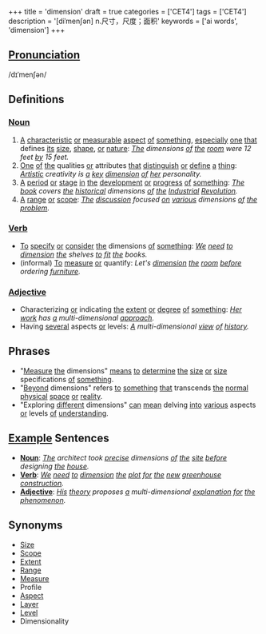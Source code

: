+++
title = 'dimension'
draft = true
categories = ['CET4']
tags = ['CET4']
description = '[diˈmen∫ən] n.尺寸，尺度；面积'
keywords = ['ai words', 'dimension']
+++

## [Pronunciation](/en/post/pronunciation/)
/dɪˈmenʃən/

## Definitions
### [Noun](/en/post/noun/)
1. [A](/en/post/a/) [characteristic](/en/post/characteristic/) [or](/en/post/or/) [measurable](/en/post/measurable/) [aspect](/en/post/aspect/) [of](/en/post/of/) [something](/en/post/something/), [especially](/en/post/especially/) [one](/en/post/one/) [that](/en/post/that/) defines [its](/en/post/its/) [size](/en/post/size/), [shape](/en/post/shape/), [or](/en/post/or/) [nature](/en/post/nature/): *[The](/en/post/the/) dimensions [of](/en/post/of/) [the](/en/post/the/) [room](/en/post/room/) were 12 feet [by](/en/post/by/) 15 feet.*
2. [One](/en/post/one/) [of](/en/post/of/) [the](/en/post/the/) qualities [or](/en/post/or/) attributes [that](/en/post/that/) [distinguish](/en/post/distinguish/) [or](/en/post/or/) [define](/en/post/define/) [a](/en/post/a/) [thing](/en/post/thing/): *[Artistic](/en/post/artistic/) creativity is [a](/en/post/a/) [key](/en/post/key/) [dimension](/en/post/dimension/) [of](/en/post/of/) [her](/en/post/her/) personality.*
3. [A](/en/post/a/) [period](/en/post/period/) [or](/en/post/or/) [stage](/en/post/stage/) [in](/en/post/in/) [the](/en/post/the/) [development](/en/post/development/) [or](/en/post/or/) [progress](/en/post/progress/) [of](/en/post/of/) [something](/en/post/something/): *[The](/en/post/the/) [book](/en/post/book/) covers [the](/en/post/the/) [historical](/en/post/historical/) dimensions [of](/en/post/of/) [the](/en/post/the/) [Industrial](/en/post/industrial/) [Revolution](/en/post/revolution/).*
4. [A](/en/post/a/) [range](/en/post/range/) [or](/en/post/or/) [scope](/en/post/scope/): *[The](/en/post/the/) [discussion](/en/post/discussion/) focused [on](/en/post/on/) [various](/en/post/various/) dimensions [of](/en/post/of/) [the](/en/post/the/) [problem](/en/post/problem/).*

### [Verb](/en/post/verb/)
- [To](/en/post/to/) [specify](/en/post/specify/) [or](/en/post/or/) [consider](/en/post/consider/) [the](/en/post/the/) dimensions [of](/en/post/of/) [something](/en/post/something/): *[We](/en/post/we/) [need](/en/post/need/) [to](/en/post/to/) [dimension](/en/post/dimension/) [the](/en/post/the/) shelves [to](/en/post/to/) [fit](/en/post/fit/) [the](/en/post/the/) books.*
- (informal) [To](/en/post/to/) [measure](/en/post/measure/) [or](/en/post/or/) quantify: *Let's [dimension](/en/post/dimension/) [the](/en/post/the/) [room](/en/post/room/) [before](/en/post/before/) ordering [furniture](/en/post/furniture/).*

### [Adjective](/en/post/adjective/)
- Characterizing [or](/en/post/or/) indicating [the](/en/post/the/) [extent](/en/post/extent/) [or](/en/post/or/) [degree](/en/post/degree/) [of](/en/post/of/) [something](/en/post/something/): *[Her](/en/post/her/) [work](/en/post/work/) has [a](/en/post/a/) multi-dimensional [approach](/en/post/approach/).*
- Having [several](/en/post/several/) aspects [or](/en/post/or/) levels: *[A](/en/post/a/) multi-dimensional [view](/en/post/view/) [of](/en/post/of/) [history](/en/post/history/).*

## Phrases
- "[Measure](/en/post/measure/) [the](/en/post/the/) dimensions" [means](/en/post/means/) [to](/en/post/to/) [determine](/en/post/determine/) [the](/en/post/the/) [size](/en/post/size/) [or](/en/post/or/) [size](/en/post/size/) specifications [of](/en/post/of/) [something](/en/post/something/).
- "[Beyond](/en/post/beyond/) dimensions" refers [to](/en/post/to/) [something](/en/post/something/) [that](/en/post/that/) transcends [the](/en/post/the/) [normal](/en/post/normal/) [physical](/en/post/physical/) [space](/en/post/space/) [or](/en/post/or/) [reality](/en/post/reality/).
- "Exploring [different](/en/post/different/) dimensions" [can](/en/post/can/) [mean](/en/post/mean/) delving [into](/en/post/into/) [various](/en/post/various/) aspects [or](/en/post/or/) levels [of](/en/post/of/) [understanding](/en/post/understanding/).

## [Example](/en/post/example/) Sentences
- **[Noun](/en/post/noun/)**: *[The](/en/post/the/) architect took [precise](/en/post/precise/) dimensions [of](/en/post/of/) [the](/en/post/the/) [site](/en/post/site/) [before](/en/post/before/) designing [the](/en/post/the/) [house](/en/post/house/).*
- **[Verb](/en/post/verb/)**: *[We](/en/post/we/) [need](/en/post/need/) [to](/en/post/to/) [dimension](/en/post/dimension/) [the](/en/post/the/) [plot](/en/post/plot/) [for](/en/post/for/) [the](/en/post/the/) [new](/en/post/new/) [greenhouse](/en/post/greenhouse/) [construction](/en/post/construction/).*
- **[Adjective](/en/post/adjective/)**: *[His](/en/post/his/) [theory](/en/post/theory/) proposes [a](/en/post/a/) multi-dimensional [explanation](/en/post/explanation/) [for](/en/post/for/) [the](/en/post/the/) [phenomenon](/en/post/phenomenon/).*

## Synonyms
- [Size](/en/post/size/)
- [Scope](/en/post/scope/)
- [Extent](/en/post/extent/)
- [Range](/en/post/range/)
- [Measure](/en/post/measure/)
- Profile
- [Aspect](/en/post/aspect/)
- [Layer](/en/post/layer/)
- [Level](/en/post/level/)
- Dimensionality
